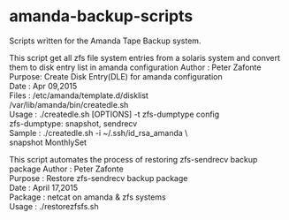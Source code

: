 # amanda-backup-scripts
Scripts written for the Amanda Tape Backup system.

This script get all zfs file system entries from a solaris system and convert them to disk entry list in amanda configuration
Author : Peter Zafonte                                   
Purpose: Create Disk Entry(DLE) for amanda configuration  
Date   : Apr 09,2015                                      
Files  : /etc/amanda/template.d/disklist                  
         /var/lib/amanda/bin/createdle.sh                 
Usage  : ./createdle.sh [OPTIONS] -t zfs-dumptype config  
          zfs-dumptype: snapshot, sendrecv                 
Sample : ./createdle.sh -i ~/.ssh/id_rsa_amanda \         
                        snapshot  MonthlySet               



This script automates the process of restoring zfs-sendrecv backup package 
Author  : Peter Zafonte                                   
Purpose : Restore zfs-sendrecv backup package             
Date    : April 17,2015                                   
Package : netcat on amanda & zfs systems                  
Usage   : ./restorezfsfs.sh                               



